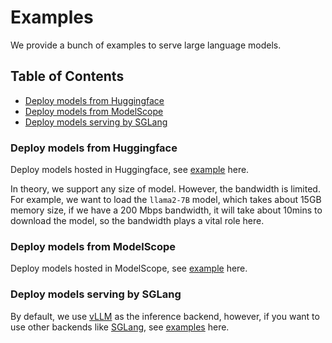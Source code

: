 # Examples

We provide a bunch of examples to serve large language models.

## Table of Contents

- [Deploy models from Huggingface](#deploy-models-from-huggingface)
- [Deploy models from ModelScope](#deploy-models-from-modelscope)
- [Deploy models serving by SGLang](#deploy-models-serving-by-sglang)

### Deploy models from Huggingface

Deploy models hosted in Huggingface, see [example](./vllm-huggingface/) here.

In theory, we support any size of model. However, the bandwidth is limited. For example, we want to load the `llama2-7B` model, which takes about 15GB memory size, if we have a 200 Mbps bandwidth, it will take about 10mins to download the model, so the bandwidth plays a vital role here.

### Deploy models from ModelScope

Deploy models hosted in ModelScope, see [example](./vllm-modelscope/) here.

### Deploy models serving by SGLang

By default, we use [vLLM](https://github.com/vllm-project/vllm) as the inference backend, however, if you want to use other backends like [SGLang](https://github.com/sgl-project/sglang), see [examples](./sglang/) here.
